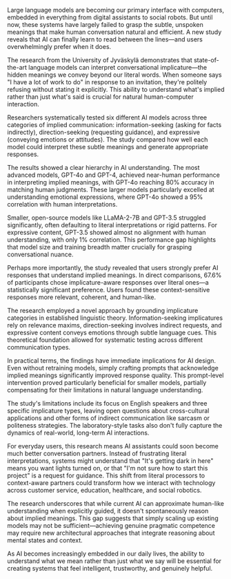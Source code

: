 Large language models are becoming our primary interface with computers, embedded in everything from digital assistants to social robots. But until now, these systems have largely failed to grasp the subtle, unspoken meanings that make human conversation natural and efficient. A new study reveals that AI can finally learn to read between the lines—and users overwhelmingly prefer when it does.

The research from the University of Jyväskylä demonstrates that state-of-the-art language models can interpret conversational implicature—the hidden meanings we convey beyond our literal words. When someone says "I have a lot of work to do" in response to an invitation, they're politely refusing without stating it explicitly. This ability to understand what's implied rather than just what's said is crucial for natural human-computer interaction.

Researchers systematically tested six different AI models across three categories of implied communication: information-seeking (asking for facts indirectly), direction-seeking (requesting guidance), and expressive (conveying emotions or attitudes). The study compared how well each model could interpret these subtle meanings and generate appropriate responses.

The results showed a clear hierarchy in AI understanding. The most advanced models, GPT-4o and GPT-4, achieved near-human performance in interpreting implied meanings, with GPT-4o reaching 80% accuracy in matching human judgments. These larger models particularly excelled at understanding emotional expressions, where GPT-4o showed a 95% correlation with human interpretations.

Smaller, open-source models like LLaMA-2-7B and GPT-3.5 struggled significantly, often defaulting to literal interpretations or rigid patterns. For expressive content, GPT-3.5 showed almost no alignment with human understanding, with only 1% correlation. This performance gap highlights that model size and training breadth matter crucially for grasping conversational nuance.

Perhaps more importantly, the study revealed that users strongly prefer AI responses that understand implied meanings. In direct comparisons, 67.6% of participants chose implicature-aware responses over literal ones—a statistically significant preference. Users found these context-sensitive responses more relevant, coherent, and human-like.

The research employed a novel approach by grounding implicature categories in established linguistic theory. Information-seeking implicatures rely on relevance maxims, direction-seeking involves indirect requests, and expressive content conveys emotions through subtle language cues. This theoretical foundation allowed for systematic testing across different communication types.

In practical terms, the findings have immediate implications for AI design. Even without retraining models, simply crafting prompts that acknowledge implied meanings significantly improved response quality. This prompt-level intervention proved particularly beneficial for smaller models, partially compensating for their limitations in natural language understanding.

The study's limitations include its focus on English speakers and three specific implicature types, leaving open questions about cross-cultural applications and other forms of indirect communication like sarcasm or politeness strategies. The laboratory-style tasks also don't fully capture the dynamics of real-world, long-term AI interactions.

For everyday users, this research means AI assistants could soon become much better conversation partners. Instead of frustrating literal interpretations, systems might understand that "It's getting dark in here" means you want lights turned on, or that "I'm not sure how to start this project" is a request for guidance. This shift from literal processors to context-aware partners could transform how we interact with technology across customer service, education, healthcare, and social robotics.

The research underscores that while current AI can approximate human-like understanding when explicitly guided, it doesn't spontaneously reason about implied meanings. This gap suggests that simply scaling up existing models may not be sufficient—achieving genuine pragmatic competence may require new architectural approaches that integrate reasoning about mental states and context.

As AI becomes increasingly embedded in our daily lives, the ability to understand what we mean rather than just what we say will be essential for creating systems that feel intelligent, trustworthy, and genuinely helpful.